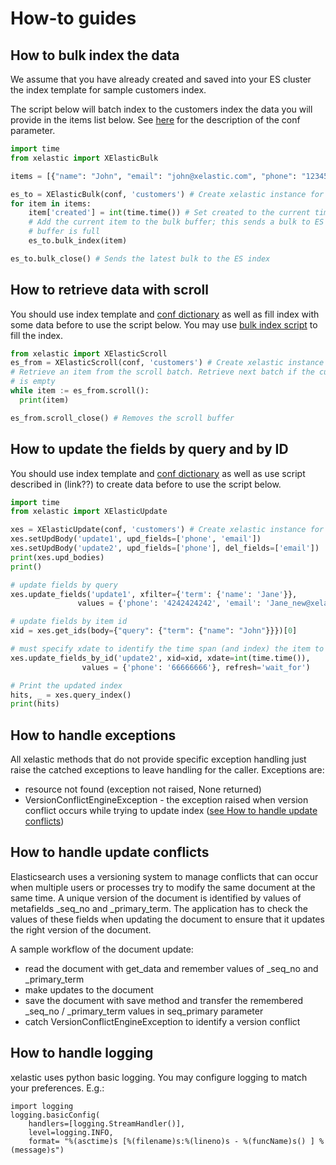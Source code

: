 # How-to guides
## How to bulk index the data
We assume that you have already created and saved into your ES cluster the index template for sample customers index.

The script below will batch index to the customers index the data you will provide in the items list below.
See [here](reference.md#src.xelastic.XElastic.__init__) for the description of the conf parameter.

```python
import time
from xelastic import XElasticBulk

items = [{"name": "John", "email": "john@xelastic.com", "phone": "12345678"}, ...]

es_to = XElasticBulk(conf, 'customers') # Create xelastic instance for customers index
for item in items:
    item['created'] = int(time.time()) # Set created to the current timestamp
    # Add the current item to the bulk buffer; this sends a bulk to ES index when
    # buffer is full
    es_to.bulk_index(item)

es_to.bulk_close() # Sends the latest bulk to the ES index
```

## How to retrieve data with scroll
You should use index template and [conf dictionary](reference.md#src.xelastic.XElastic.__init__)
as well as fill index with some data before to use the script below.
You may use [bulk index script](#how-to-bulk-index-the-data) to fill the index.

```python
from xelastic import XElasticScroll
es_from = XElasticScroll(conf, 'customers') # Create xelastic instance for customers index
# Retrieve an item from the scroll batch. Retrieve next batch if the current one
# is empty
while item := es_from.scroll():
  print(item)

es_from.scroll_close() # Removes the scroll buffer
```
## How to update the fields by query and by ID
 You should use index template and [conf dictionary](reference.md#src.xelastic.XElastic.__init__)
 as well as use script described in (link??) to create data before to use the script below.

```python
import time
from xelastic import XElasticUpdate

xes = XElasticUpdate(conf, 'customers') # Create xelastic instance for customers index
xes.setUpdBody('update1', upd_fields=['phone', 'email'])
xes.setUpdBody('update2', upd_fields=['phone'], del_fields=['email'])
print(xes.upd_bodies)
print()

# update fields by query
xes.update_fields('update1', xfilter={'term': {'name': 'Jane'}},
               values = {'phone': '4242424242', 'email': 'Jane_new@xelastic.com'})

# update fields by item id
xid = xes.get_ids(body={"query": {"term": {"name": "John"}}})[0]

# must specify xdate to identify the time span (and index) the item to update is located
xes.update_fields_by_id('update2', xid=xid, xdate=int(time.time()),
                values = {'phone': '66666666'}, refresh='wait_for')

# Print the updated index
hits, _ = xes.query_index()
print(hits)
```
## How to handle exceptions
All xelastic methods that do not provide specific exception handling just raise the catched exceptions to leave handling for the caller.
Exceptions are:

* resource not found (exception not raised, None returned)
* VersionConflictEngineException - the exception raised when version conflict occurs while trying to update index ([see How to handle update conflicts](#how-to-handle-update-conflicts))

## How to handle update conflicts
Elasticsearch uses a versioning system to manage conflicts that can occur when multiple users or processes
try to modify the same document at the same time. A unique version of the document is identified by values of 
metafields _seq_no and _primary_term. The application has to check the values of these fields
when updating the document to ensure that it updates the right version of the document.

A sample workflow of the document update:

* read the document with get_data and remember values of _seq_no and _primary_term
* make updates to the document
* save the document with save method and transfer the remembered _seq_no / _primary_term
values in seq_primary parameter
* catch VersionConflictEngineException to identify a version conflict 

## How to handle logging
xelastic uses python basic logging. You may configure logging to match your preferences.
E.g.:
```
import logging
logging.basicConfig(
    handlers=[logging.StreamHandler()],
    level=logging.INFO,
    format= "%(asctime)s [%(filename)s:%(lineno)s - %(funcName)s() ] %(message)s")
```
